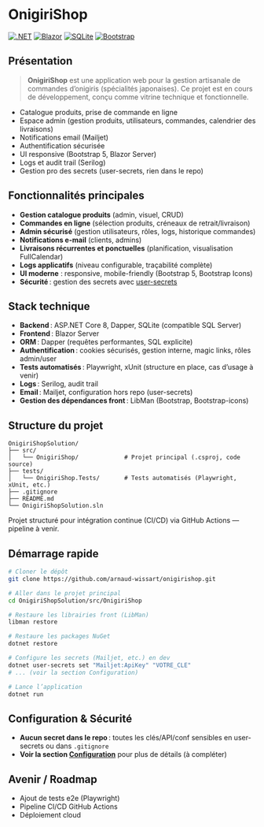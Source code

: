 # OnigiriShop

[![.NET](https://img.shields.io/badge/.NET-8.0-blue)](https://dotnet.microsoft.com/)
[![Blazor](https://img.shields.io/badge/Blazor-Server-purple)](https://dotnet.microsoft.com/apps/aspnet/web-apps/blazor)
[![SQLite](https://img.shields.io/badge/SQLite-DB-lightgrey)](https://sqlite.org/)
[![Bootstrap](https://img.shields.io/badge/Bootstrap-5.x-teal)](https://getbootstrap.com/)

## Présentation

> **OnigiriShop** est une application web pour la gestion artisanale de commandes d’onigiris (spécialités japonaises).
> Ce projet est en cours de développement, conçu comme vitrine technique et fonctionnelle.

* Catalogue produits, prise de commande en ligne
* Espace admin (gestion produits, utilisateurs, commandes, calendrier des livraisons)
* Notifications email (Mailjet)
* Authentification sécurisée
* UI responsive (Bootstrap 5, Blazor Server)
* Logs et audit trail (Serilog)
* Gestion pro des secrets (user-secrets, rien dans le repo)

## Fonctionnalités principales

* **Gestion catalogue produits** (admin, visuel, CRUD)
* **Commandes en ligne** (sélection produits, créneaux de retrait/livraison)
* **Admin sécurisé** (gestion utilisateurs, rôles, logs, historique commandes)
* **Notifications e-mail** (clients, admins)
* **Livraisons récurrentes et ponctuelles** (planification, visualisation FullCalendar)
* **Logs applicatifs** (niveau configurable, traçabilité complète)
* **UI moderne** : responsive, mobile-friendly (Bootstrap 5, Bootstrap Icons)
* **Sécurité** : gestion des secrets avec [user-secrets](https://learn.microsoft.com/fr-fr/aspnet/core/security/app-secrets)

## Stack technique

* **Backend** : ASP.NET Core 8, Dapper, SQLite (compatible SQL Server)
* **Frontend** : Blazor Server
* **ORM** : Dapper (requêtes performantes, SQL explicite)
* **Authentification** : cookies sécurisés, gestion interne, magic links, rôles admin/user
* **Tests automatisés** : Playwright, xUnit (structure en place, cas d’usage à venir)
* **Logs** : Serilog, audit trail
* **Email** : Mailjet, configuration hors repo (user-secrets)
* **Gestion des dépendances front** : LibMan (Bootstrap, Bootstrap-icons)

## Structure du projet

```text
OnigiriShopSolution/
├── src/
│   └── OnigiriShop/             # Projet principal (.csproj, code source)
├── tests/
│   └── OnigiriShop.Tests/       # Tests automatisés (Playwright, xUnit, etc.)
├── .gitignore
├── README.md
└── OnigiriShopSolution.sln
```

Projet structuré pour intégration continue (CI/CD) via GitHub Actions — pipeline à venir.

## Démarrage rapide

```bash
# Cloner le dépôt
git clone https://github.com/arnaud-wissart/onigirishop.git

# Aller dans le projet principal
cd OnigiriShopSolution/src/OnigiriShop

# Restaure les librairies front (LibMan)
libman restore

# Restaure les packages NuGet
dotnet restore

# Configure les secrets (Mailjet, etc.) en dev
dotnet user-secrets set "Mailjet:ApiKey" "VOTRE_CLE"
# ... (voir la section Configuration)

# Lance l’application
dotnet run
```

## Configuration & Sécurité

* **Aucun secret dans le repo** : toutes les clés/API/conf sensibles en user-secrets ou dans `.gitignore`
* **Voir la section [Configuration](#)** pour plus de détails (à compléter)

## Avenir / Roadmap

* Ajout de tests e2e (Playwright)
* Pipeline CI/CD GitHub Actions
* Déploiement cloud
